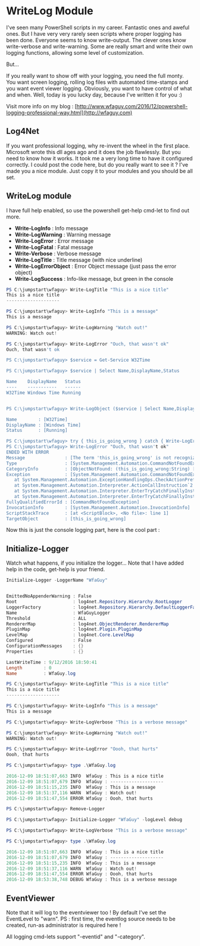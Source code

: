 # WriteLog Module
I've seen many PowerShell scripts in my career.  Fantastic ones and aweful ones.  But I have very very rarely seen scripts where proper logging has been done.  Everyone seems to know write-output.  The clever ones know write-verbose and write-warning.  Some are really smart and write their own logging functions, allowing some level of customization.

But...

If you really want to show off with your logging, you need the full monty.  You want screen logging, rolling log files with automated time-stamps and you want event viewer logging.  Obviously, you want to have control of what and when.
Well, today is you lucky day, because I've written it for you :)

Visit more info on my blog : [http://www.wfaguy.com/2016/12/powershell-logging-professional-way.html](http://wfaguy.com)

## Log4Net
If you want professional logging, why re-invent the wheel in the first place.  Microsoft wrote this dll ages ago and it does the job flawlessly.  But you need to know how it works.  It took me a very long time to have it configured correctly.
I could post the code here, but do you really want to see it ?  I've made you a nice module.  Just copy it to your modules and you should be all set.

## WriteLog module
I have full help enabled, so use the powershell get-help cmd-let to find out more.
* **Write-LogInfo** : Info message
* **Write-LogWarning** : Warning message
* **Write-LogError** : Error message
* **Write-LogFatal** : Fatal message
* **Write-Verbose** : Verbose message
* **Write-LogTitle** : Title message (with nice underline)
* **Write-LogErrorObject** : Error Object message (just pass the error object)
* **Write-LogSuccess** : Info-like message, but green in the console

``` powershell
PS C:\jumpstart\wfaguy> Write-LogTitle "This is a nice title"
This is a nice title
--------------------

PS C:\jumpstart\wfaguy> Write-LogInfo "This is a message"
This is a message

PS C:\jumpstart\wfaguy> Write-LogWarning "Watch out!"
WARNING: Watch out!

PS C:\jumpstart\wfaguy> Write-LogError "Ouch, that wasn't ok"
Ouch, that wasn't ok

PS C:\jumpstart\wfaguy> $service = Get-Service W32Time

PS C:\jumpstart\wfaguy> $service | Select Name,DisplayName,Status

Name    DisplayName   Status
----    -----------   ------
W32Time Windows Time Running


PS C:\jumpstart\wfaguy> Write-LogObject ($service | Select Name,DisplayName,Status)

Name        : [W32Time]
DisplayName : [Windows Time]
Status      : [Running]

PS C:\jumpstart\wfaguy> try { this_is_going_wrong } catch { Write-LogErrorObject $_ }
PS C:\jumpstart\wfaguy> Write-LogError "Ouch, that wasn't ok"
ENDED WITH ERROR
Message               : [The term 'this_is_going_wrong' is not recognized as the name of a cmdlet, function, script file, or operable program. Check the spelling of the name, or if a path was included, verify that the path is correct and try again.]
Type                  : [System.Management.Automation.CommandNotFoundException]
CategoryInfo          : [ObjectNotFound: (this_is_going_wrong:String) [], CommandNotFoundException]
Exception             : [System.Management.Automation.CommandNotFoundException: The term 'this_is_going_wrong' is not recognized as the name of a cmdlet,  function, script file, or operable program. Check the spelling of the name, or if a path was included, verify that the path is correct and try again.
   at System.Management.Automation.ExceptionHandlingOps.CheckActionPreference(FunctionContext funcContext, Exception exception)
   at System.Management.Automation.Interpreter.ActionCallInstruction`2.Run(InterpretedFrame frame)
   at System.Management.Automation.Interpreter.EnterTryCatchFinallyInstruction.Run(InterpretedFrame frame)
   at System.Management.Automation.Interpreter.EnterTryCatchFinallyInstruction.Run(InterpretedFrame frame)]
FullyQualifiedErrorId : [CommandNotFoundException]
InvocationInfo        : [System.Management.Automation.InvocationInfo]
ScriptStackTrace      : [at <ScriptBlock>, <No file>: line 1]
TargetObject          : [this_is_going_wrong] 
```

Now this is just the console logging part, here is the cool part :

## Initialize-Logger
Watch what happens, if you initialize the logger...  Note that I have added help in the code, get-help is your friend.

``` powershell
Initialize-Logger -LoggerName "WfaGuy"


EmittedNoAppenderWarning : False
Root                     : log4net.Repository.Hierarchy.RootLogger
LoggerFactory            : log4net.Repository.Hierarchy.DefaultLoggerFactory
Name                     : WfaGuyLogger
Threshold                : ALL
RendererMap              : log4net.ObjectRenderer.RendererMap
PluginMap                : log4net.Plugin.PluginMap
LevelMap                 : log4net.Core.LevelMap
Configured               : False
ConfigurationMessages    : {}
Properties               : {}

LastWriteTime : 9/12/2016 18:50:41
Length        : 0
Name          : WfaGuy.log

PS C:\jumpstart\wfaguy> Write-LogTitle "This is a nice title"
This is a nice title
--------------------

PS C:\jumpstart\wfaguy> Write-LogInfo "This is a message"
This is a message

PS C:\jumpstart\wfaguy> Write-LogVerbose "This is a verbose message"

PS C:\jumpstart\wfaguy> Write-LogWarning "Watch out!"
WARNING: Watch out!

PS C:\jumpstart\wfaguy> Write-LogError "Oooh, that hurts"
Oooh, that hurts

PS C:\jumpstart\wfaguy> type .\WfaGuy.log

2016-12-09 18:51:07,663 INFO  WfaGuy : This is a nice title
2016-12-09 18:51:07,679 INFO  WfaGuy : --------------------
2016-12-09 18:51:15,235 INFO  WfaGuy : This is a message
2016-12-09 18:51:37,116 WARN  WfaGuy : Watch out!
2016-12-09 18:51:47,554 ERROR WfaGuy : Oooh, that hurts

PS C:\jumpstart\wfaguy> Remove-Logger

PS C:\jumpstart\wfaguy> Initialize-Logger "WfaGuy" -logLevel debug

PS C:\jumpstart\wfaguy> Write-LogVerbose "This is a verbose message"

PS C:\jumpstart\wfaguy> type .\WfaGuy.log

2016-12-09 18:51:07,663 INFO  WfaGuy : This is a nice title
2016-12-09 18:51:07,679 INFO  WfaGuy : --------------------
2016-12-09 18:51:15,235 INFO  WfaGuy : This is a message
2016-12-09 18:51:37,116 WARN  WfaGuy : Watch out!
2016-12-09 18:51:47,554 ERROR WfaGuy : Oooh, that hurts
2016-12-09 18:53:38,748 DEBUG WfaGuy : This is a verbose message

```

## EventViewer
Note that it will log to the eventviewer too !  By default I've set the EventLevel to "warn". 
PS : first time, the eventlog source needs to be created, run-as administrator is required here !

All logging cmd-lets support "-eventid" and "-category".